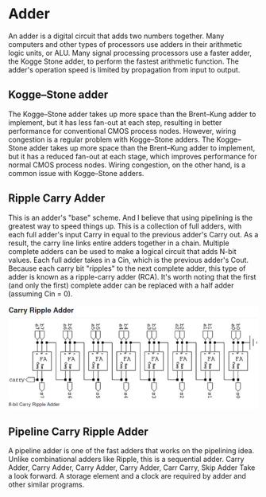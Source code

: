 # Adder
An adder is a digital circuit that adds two numbers together. Many computers and other types of processors use adders in their arithmetic logic units, or ALU. Many signal processing processors use a faster adder, the Kogge Stone adder, to perform the fastest arithmetic function. The adder's operation speed is limited by propagation from input to output.

## Kogge–Stone adder
The Kogge–Stone adder takes up more space than the Brent–Kung adder to implement, but it has less fan-out at each step, resulting in better performance for conventional CMOS process nodes. However, wiring congestion is a regular problem with Kogge–Stone adders.
The Kogge–Stone adder takes up more space than the Brent–Kung adder to implement, but it has a reduced fan-out at each stage, which improves performance for normal CMOS process nodes. Wiring congestion, on the other hand, is a common issue with Kogge–Stone adders.

## Ripple Carry Adder
This is an adder's "base" scheme. And I believe that using pipelining is the greatest way to speed things up. This is a collection of full adders, with each full adder's input Carry in equal to the previous adder's Carry out. As a result, the carry line links entire adders together in a chain. Multiple complete adders can be used to make a logical circuit that adds N-bit values. Each full adder takes in a Cin, which is the previous adder's Cout. Because each carry bit "ripples" to the next complete adder, this type of adder is known as a ripple-carry adder (RCA). It's worth noting that the first (and only the first) complete adder can be replaced with a half adder (assuming Cin = 0).

![img](/HW4/Pix/RCA1.png)
## Pipeline Carry Ripple Adder
A pipeline adder is one of the fast adders that works on the pipelining idea. Unlike combinational adders like Ripple, this is a sequential adder. Carry Adder, Carry Adder, Carry Adder, Carry Adder, Carr Carry, Skip Adder Take a look forward. A storage element and a clock are required by adder and other similar programs.

